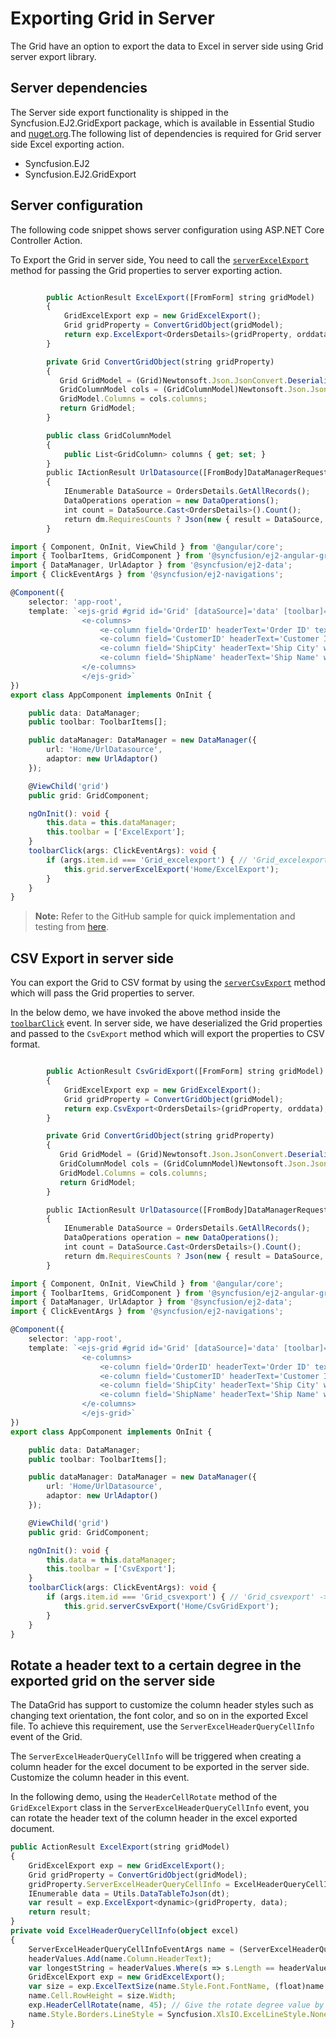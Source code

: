 # Exporting Grid in Server

The Grid have an option to export the data to Excel in server side using Grid server export library.

## Server dependencies

The Server side export functionality is shipped in the Syncfusion.EJ2.GridExport package, which is available in Essential Studio and [nuget.org](https://www.nuget.org/).The following list of dependencies is required for Grid server side Excel exporting action.

* Syncfusion.EJ2
* Syncfusion.EJ2.GridExport

## Server configuration

The following code snippet shows server configuration using ASP.NET Core Controller Action.

To Export the Grid in server side, You need to call the
 [`serverExcelExport`](../../api/grid/#serverexcelexport) method for passing the Grid properties to server exporting action.

```typescript

        public ActionResult ExcelExport([FromForm] string gridModel)
        {
            GridExcelExport exp = new GridExcelExport();
            Grid gridProperty = ConvertGridObject(gridModel);
            return exp.ExcelExport<OrdersDetails>(gridProperty, orddata);
        }

        private Grid ConvertGridObject(string gridProperty)
        {
           Grid GridModel = (Grid)Newtonsoft.Json.JsonConvert.DeserializeObject(gridProperty, typeof(Grid));
           GridColumnModel cols = (GridColumnModel)Newtonsoft.Json.JsonConvert.DeserializeObject(gridProperty, typeof(GridColumnModel));
           GridModel.Columns = cols.columns;
           return GridModel;
        }

        public class GridColumnModel
        {
            public List<GridColumn> columns { get; set; }
        }
        public IActionResult UrlDatasource([FromBody]DataManagerRequest dm)
        {
            IEnumerable DataSource = OrdersDetails.GetAllRecords();
            DataOperations operation = new DataOperations();
            int count = DataSource.Cast<OrdersDetails>().Count();
            return dm.RequiresCounts ? Json(new { result = DataSource, count = count }) : Json(DataSource);
        }


```

```typescript
import { Component, OnInit, ViewChild } from '@angular/core';
import { ToolbarItems, GridComponent } from '@syncfusion/ej2-angular-grids';
import { DataManager, UrlAdaptor } from '@syncfusion/ej2-data';
import { ClickEventArgs } from '@syncfusion/ej2-navigations';

@Component({
    selector: 'app-root',
    template: `<ejs-grid #grid id='Grid' [dataSource]='data' [toolbar]='toolbar' height='273px'(toolbarClick)='toolbarClick($event)'>
                <e-columns>
                    <e-column field='OrderID' headerText='Order ID' textAlign='Right' width=120></e-column>
                    <e-column field='CustomerID' headerText='Customer ID' width=150></e-column>
                    <e-column field='ShipCity' headerText='Ship City' width=150></e-column>
                    <e-column field='ShipName' headerText='Ship Name' width=150></e-column>
                </e-columns>
                </ejs-grid>`
})
export class AppComponent implements OnInit {

    public data: DataManager;
    public toolbar: ToolbarItems[];

    public dataManager: DataManager = new DataManager({
        url: 'Home/UrlDatasource',
        adaptor: new UrlAdaptor()
    });

    @ViewChild('grid')
    public grid: GridComponent;

    ngOnInit(): void {
        this.data = this.dataManager;
        this.toolbar = ['ExcelExport'];
    }
    toolbarClick(args: ClickEventArgs): void {
        if (args.item.id === 'Grid_excelexport') { // 'Grid_excelexport' -> Grid component id + _ + toolbar item name
            this.grid.serverExcelExport('Home/ExcelExport');
        }
    }
}

```

> **Note:** Refer to the GitHub sample for quick implementation and testing from [here](https://github.com/SyncfusionExamples/Angular-EJ2-Grid-server-side-exporting).

## CSV Export in server side

You can export the Grid to CSV format by using the [`serverCsvExport`](../../api/grid/#servercsvexport) method which will pass the Grid properties to server.

In the below demo, we have invoked the above method inside the [`toolbarClick`](../../api/grid/#toolbarclick) event. In server side, we have deserialized the Grid properties and passed to the `CsvExport` method which will export the properties to CSV format.

```typescript

        public ActionResult CsvGridExport([FromForm] string gridModel)
        {
            GridExcelExport exp = new GridExcelExport();
            Grid gridProperty = ConvertGridObject(gridModel);
            return exp.CsvExport<OrdersDetails>(gridProperty, orddata);
        }

        private Grid ConvertGridObject(string gridProperty)
        {
           Grid GridModel = (Grid)Newtonsoft.Json.JsonConvert.DeserializeObject(gridProperty, typeof(Grid));
           GridColumnModel cols = (GridColumnModel)Newtonsoft.Json.JsonConvert.DeserializeObject(gridProperty, typeof(GridColumnModel));
           GridModel.Columns = cols.columns;
           return GridModel;
        }

        public IActionResult UrlDatasource([FromBody]DataManagerRequest dm)
        {
            IEnumerable DataSource = OrdersDetails.GetAllRecords();
            DataOperations operation = new DataOperations();
            int count = DataSource.Cast<OrdersDetails>().Count();
            return dm.RequiresCounts ? Json(new { result = DataSource, count = count }) : Json(DataSource);
        }


```

```typescript
import { Component, OnInit, ViewChild } from '@angular/core';
import { ToolbarItems, GridComponent } from '@syncfusion/ej2-angular-grids';
import { DataManager, UrlAdaptor } from '@syncfusion/ej2-data';
import { ClickEventArgs } from '@syncfusion/ej2-navigations';

@Component({
    selector: 'app-root',
    template: `<ejs-grid #grid id='Grid' [dataSource]='data' [toolbar]='toolbar' height='273px'(toolbarClick)='toolbarClick($event)'>
                <e-columns>
                    <e-column field='OrderID' headerText='Order ID' textAlign='Right' width=120></e-column>
                    <e-column field='CustomerID' headerText='Customer ID' width=150></e-column>
                    <e-column field='ShipCity' headerText='Ship City' width=150></e-column>
                    <e-column field='ShipName' headerText='Ship Name' width=150></e-column>
                </e-columns>
                </ejs-grid>`
})
export class AppComponent implements OnInit {

    public data: DataManager;
    public toolbar: ToolbarItems[];

    public dataManager: DataManager = new DataManager({
        url: 'Home/UrlDatasource',
        adaptor: new UrlAdaptor()
    });

    @ViewChild('grid')
    public grid: GridComponent;

    ngOnInit(): void {
        this.data = this.dataManager;
        this.toolbar = ['CsvExport'];
    }
    toolbarClick(args: ClickEventArgs): void {
        if (args.item.id === 'Grid_csvexport') { // 'Grid_csvexport' -> Grid component id + _ + toolbar item name
            this.grid.serverCsvExport('Home/CsvGridExport');
        }
    }
}

```

## Rotate a header text to a certain degree in the exported grid on the server side

The DataGrid has support to customize the column header styles such as changing text orientation, the font color, and so on in the exported Excel file. To achieve this requirement, use the `ServerExcelHeaderQueryCellInfo` event of the Grid.

The `ServerExcelHeaderQueryCellInfo` will be triggered when creating a column header for the excel document to be exported in the server side. Customize the column header in this event.

In the following demo, using the `HeaderCellRotate` method of the `GridExcelExport` class in the `ServerExcelHeaderQueryCellInfo` event, you can rotate the header text of the column header in the excel exported document.

```typescript
public ActionResult ExcelExport(string gridModel)
{
    GridExcelExport exp = new GridExcelExport();
    Grid gridProperty = ConvertGridObject(gridModel);
    gridProperty.ServerExcelHeaderQueryCellInfo = ExcelHeaderQueryCellInfo;
    IEnumerable data = Utils.DataTableToJson(dt);
    var result = exp.ExcelExport<dynamic>(gridProperty, data);
    return result;
}
private void ExcelHeaderQueryCellInfo(object excel)
{
    ServerExcelHeaderQueryCellInfoEventArgs name = (ServerExcelHeaderQueryCellInfoEventArgs)excel;
    headerValues.Add(name.Column.HeaderText);
    var longestString = headerValues.Where(s => s.Length == headerValues.Max(m => m.Length)).First();
    GridExcelExport exp = new GridExcelExport();
    var size = exp.ExcelTextSize(name.Style.Font.FontName, (float)name.Style.Font.Size, longestString);
    name.Cell.RowHeight = size.Width;
    exp.HeaderCellRotate(name, 45); // Give the rotate degree value by the user.  
    name.Style.Borders.LineStyle = Syncfusion.XlsIO.ExcelLineStyle.None;
}

```